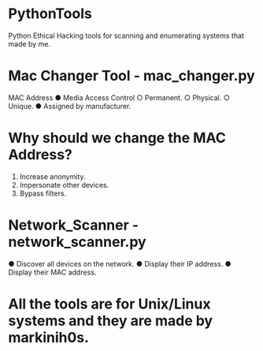 # PythonTools
Python Ethical Hacking tools for scanning and enumerating systems that made by me.

# Mac Changer Tool - mac_changer.py
MAC Address
● Media Access Control
○ Permanent.
○ Physical.
○ Unique.
● Assigned by manufacturer. 

# Why should we change the MAC Address?
1. Increase anonymity.
2. Impersonate other devices.
3. Bypass filters.

# Network_Scanner - network_scanner.py
● Discover all devices on the network.
● Display their IP address.
● Display their MAC address.

# All the tools are for Unix/Linux systems and they are made by markinih0s.
